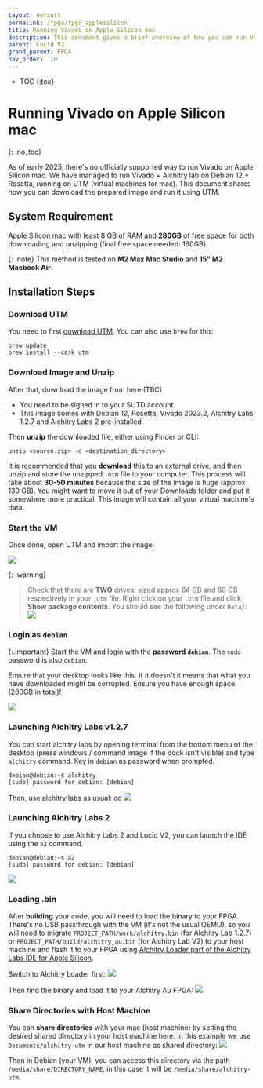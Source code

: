 ```yaml
---
layout: default
permalink: /fpga/fpga_applesilicon
title: Running Vivado on Apple Silicon mac 
description: This document gives a brief overview of how you can run Vivado on Apple Silicon mac with UTM 
parent: Lucid V2 
grand_parent: FPGA
nav_order:  10
---
```

* TOC
{:toc}


# Running Vivado on Apple Silicon mac
{: .no_toc}

As of early 2025, there's no officially supported way to run Vivado on Apple Silicon mac. We have managed to run Vivado + Alchitry lab on Debian 12 + Rosetta, running on UTM (virtual machines for mac). This document shares how you can download the prepared image and run it using UTM. 

## System Requirement 
Apple Silicon mac with least 8 GB of RAM and **280GB** of free space for both downloading and unzipping (final free space needed: 160GB). 

{: .note}
This method is tested on **M2 Max Mac Studio** and **15" M2 Macbook Air**. 

## Installation Steps
### Download UTM
You need to first [download UTM](https://mac.getutm.app). You can also use `brew` for this: 

```
brew update 
brew install --cask utm
```

### Download Image and Unzip
After that, download the image from here (TBC)
* You need to be <span className="orange-bold">signed in to your SUTD account</span> 
* This image comes with Debian 12, Rosetta, Vivado 2023.2, Alchitry Labs 1.2.7 and Alchitry Labs 2 pre-installed

Then **unzip** the downloaded file, either using Finder or CLI: 
```
unzip <source.zip> -d <destination_directory>
```

It is recommended that you **download** this to an external drive, and then unzip and store the unzipped `.utm` file to your computer. This process will take about **30-50 minutes** because the size of the image is huge (approx 130 GB). You might want to move it out of your Downloads folder and put it somewhere more practical. This image will contain all your virtual machine's data. 

### Start the VM
Once done, open UTM and import the image. 

<img src="{{ site.baseurl }}/docs/FPGA/images/fpga_applesilicon/shared-dir.png"  class="center_full no-invert"/>

{: .warning}
> Check that there are **TWO** drives: sized approx 64 GB and 80 GB respectively in your `.utm` file. Right click on your `.utm` file and click **Show package contents**. You should see the following under `Data/`: 
> <img src="{{ site.baseurl }}/docs/FPGA/images/fpga_applesilicon/2024-03-18-17-47-02.png"  class="center_full no-invert"/>

### Login as `debian`

{:.important}
Start the VM and login with the **password** **`debian`**. The `sudo` password is also `debian`.

Ensure that your desktop looks like this. If it doesn't it means that what you have downloaded might be corrupted. Ensure you have enough space (280GB in total)!

<img src="{{ site.baseurl }}/docs/FPGA/images/fpga_applesilicon/2024-03-25-17-35-03.png"  class="center_full no-invert"/>


### Launching Alchitry Labs v1.2.7
You can start alchitry labs by opening terminal from the bottom menu of the desktop (press windows / command image if the dock isn't visible) and type `alchitry` command. Key in `debian` as password when prompted.

```
debian@debian:~$ alchitry
[sudo] password for debian: [debian]
```

Then, use alchitry labs as usual:
cd 
<img src="{{ site.baseurl }}/docs/FPGA/images/fpga_applesilicon/2024-03-25-17-38-22.png"  class="center_full no-invert"/>


### Launching Alchitry Labs 2
If you choose to use Alchitry Labs 2 and Lucid V2, you can launch the IDE using the `a2` command. 

```
debian@debian:~$ a2
[sudo] password for debian: [debian]
```

<img src="{{ site.baseurl }}//docs/FPGA/images/fpga_applesilicon/2024-10-07-11-21-32.png"  class="center_full no-invert"/>

### Loading .bin 

After **building** your code, you will need to load the binary to your FPGA. There's no USB passthrough with the VM (it's not the usual QEMU), so you will need to migrate `PROJECT_PATH/work/alchitry.bin` (for Alchitry Lab 1.2.7) or `PROJECT_PATH/build/alchitry_au.bin` (for Alchitry Lab V2) to your host machine and flash it to your FPGA using [Alchitry Loader part of the Alchitry Labs IDE for Apple Silicon](https://alchitry.com/Alchitry-Labs-V2/download.html).

Switch to Alchitry Loader first: 
<img src="{{ site.baseurl }}/docs/FPGA/images/fpga_applesilicon/2024-03-18-14-34-46.png"  class="center_full no-invert"/>

Then find the binary and load it to your Alchitry Au FPGA: 
<img src="{{ site.baseurl }}//docs/FPGA/images/fpga_applesilicon/2024-10-07-11-22-40.png"  class="center_full no-invert"/>

### Share Directories with Host Machine 

You can **share directories** with your mac (host machine) by setting the desired shared directory in your host machine here. In this example we use `Documents/alchitry-utm` in our host machine as shared directory: 
<img src="{{ site.baseurl }}/docs/FPGA/images/fpga_applesilicon/shared-dir.png"  class="center_full no-invert"/>

Then in Debian (your VM), you can access this directory via the path `/media/share/DIRECTORY_NAME`, in this case it will be `/media/share/alchitry-utm`.



